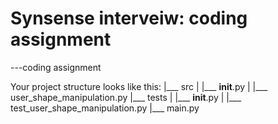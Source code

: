 # Synsense interveiw: coding assignment


---coding assignment

Your project structure looks like this:
    |___ src
    |   |___ __init__.py
    |   |___ user_shape_manipulation.py
    |___ tests
    |   |___ __init__.py
    |   |___ test_user_shape_manipulation.py
    |___ main.py
    
